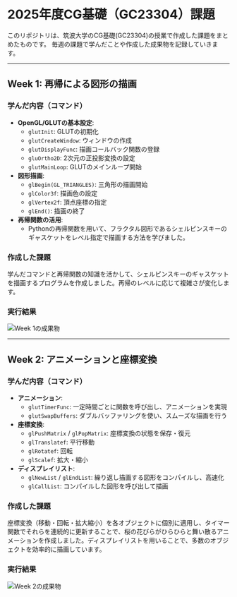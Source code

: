 # 2025年度CG基礎（GC23304）課題

このリポジトリは、筑波大学のCG基礎(GC23304)の授業で作成した課題をまとめたものです。
毎週の課題で学んだことや作成した成果物を記録していきます。

---

## Week 1: 再帰による図形の描画

### 学んだ内容（コマンド）
- **OpenGL/GLUTの基本設定**:
  - `glutInit`: GLUTの初期化
  - `glutCreateWindow`: ウィンドウの作成
  - `glutDisplayFunc`: 描画コールバック関数の登録
  - `gluOrtho2D`: 2次元の正投影変換の設定
  - `glutMainLoop`: GLUTのメインループ開始
- **図形描画**:
  - `glBegin(GL_TRIANGLES)`: 三角形の描画開始
  - `glColor3f`: 描画色の設定
  - `glVertex2f`: 頂点座標の指定
  - `glEnd()`: 描画の終了
- **再帰関数の活用**:
  - Pythonの再帰関数を用いて、フラクタル図形であるシェルピンスキーのギャスケットをレベル指定で描画する方法を学びました。

### 作成した課題
学んだコマンドと再帰関数の知識を活かして、シェルピンスキーのギャスケットを描画するプログラムを作成しました。再帰のレベルに応じて複雑さが変化します。

### 実行結果
![Week 1の成果物](./図1.png)

---

## Week 2: アニメーションと座標変換

### 学んだ内容（コマンド）
- **アニメーション**:
  - `glutTimerFunc`: 一定時間ごとに関数を呼び出し、アニメーションを実現
  - `glutSwapBuffers`: ダブルバッファリングを使い、スムーズな描画を行う
- **座標変換**:
  - `glPushMatrix` / `glPopMatrix`: 座標変換の状態を保存・復元
  - `glTranslatef`: 平行移動
  - `glRotatef`: 回転
  - `glScalef`: 拡大・縮小
- **ディスプレイリスト**:
  - `glNewList` / `glEndList`: 繰り返し描画する図形をコンパイルし、高速化
  - `glCallList`: コンパイルした図形を呼び出して描画

### 作成した課題
座標変換（移動・回転・拡大縮小）を各オブジェクトに個別に適用し、タイマー関数でそれらを連続的に更新することで、桜の花びらがひらひらと舞い散るアニメーションを作成しました。ディスプレイリストを用いることで、多数のオブジェクトを効率的に描画しています。

### 実行結果
![Week 2の成果物](./図2.png)
